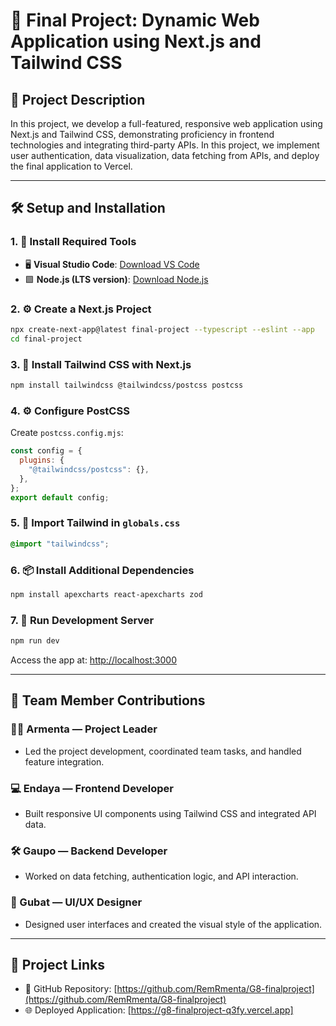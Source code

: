 # 📱 Final Project: Dynamic Web Application using Next.js and Tailwind CSS

## 📄 Project Description

In this project, we develop a full-featured, responsive web application using Next.js and Tailwind CSS, demonstrating proficiency in frontend technologies and integrating third-party APIs. In this project, we implement user authentication, data visualization, data fetching from APIs, and deploy the final application to Vercel.

---

## 🛠️ Setup and Installation

### 1. 🧩 Install Required Tools

- 🖥 **Visual Studio Code**: [Download VS Code](https://code.visualstudio.com/download)  
- 🟩 **Node.js (LTS version)**: [Download Node.js](https://nodejs.org/en/download)

### 2. ⚙️ Create a Next.js Project

```bash
npx create-next-app@latest final-project --typescript --eslint --app
cd final-project
```

### 3. 🎨 Install Tailwind CSS with Next.js

```bash
npm install tailwindcss @tailwindcss/postcss postcss
```

### 4. ⚙️ Configure PostCSS

Create `postcss.config.mjs`:

```js
const config = {
  plugins: {
    "@tailwindcss/postcss": {},
  },
};
export default config;
```

### 5. 💅 Import Tailwind in `globals.css`

```css
@import "tailwindcss";
```

### 6. 📦 Install Additional Dependencies

```bash
npm install apexcharts react-apexcharts zod
```

### 7. 🚀 Run Development Server

```bash
npm run dev
```

Access the app at: [http://localhost:3000](http://localhost:3000)

---

## 👥 Team Member Contributions

### 👨‍💼 Armenta — Project Leader
- Led the project development, coordinated team tasks, and handled feature integration.

### 💻 Endaya — Frontend Developer
- Built responsive UI components using Tailwind CSS and integrated API data.

### 🛠 Gaupo — Backend Developer
- Worked on data fetching, authentication logic, and API interaction.

### 🎨 Gubat — UI/UX Designer
- Designed user interfaces and created the visual style of the application.

---

## 🔗 Project Links

- 📂 GitHub Repository: [https://github.com/RemRmenta/G8-finalproject](https://github.com/RemRmenta/G8-finalproject)
- 🌐 Deployed Application: [https://g8-finalproject-q3fy.vercel.app]

